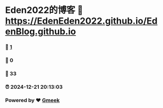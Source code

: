 # Eden2022的博客 :link: https://EdenEden2022.github.io/EdenBlog.github.io 
### :page_facing_up: [1](https://EdenEden2022.github.io/EdenBlog.github.io/tag.html) 
### :speech_balloon: 0 
### :hibiscus: 33 
### :alarm_clock: 2024-12-21 20:13:03 
### Powered by :heart: [Gmeek](https://github.com/Meekdai/Gmeek)
